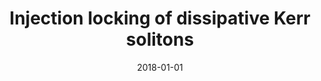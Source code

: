---
title: "Injection locking of dissipative Kerr solitons"
collection: publications
category: conferences
permalink: /publication/2018-01-01-Injection-locking-of-dissipative-Kerr-solitons
date: 2018-01-01
venue: 'In the proceedings of <i>Conference on Lasers and Electro-Optics</i>'
paperurl: 'http://dx.doi.org/10.1364/CLEO\_AT.2018.JTH4D.3'
citation: ' Wenle Weng,  Erwan Lucas,  Hairun Guo,  Grigory Lihachev,  Valery Lobanov,  Michael Gorodetsky,  Tobias Kippenberg, <strong> Injection locking of dissipative Kerr solitons.</strong>  In the proceedings of <i>Conference on Lasers and Electro-Optics</i>, 2018.'
---